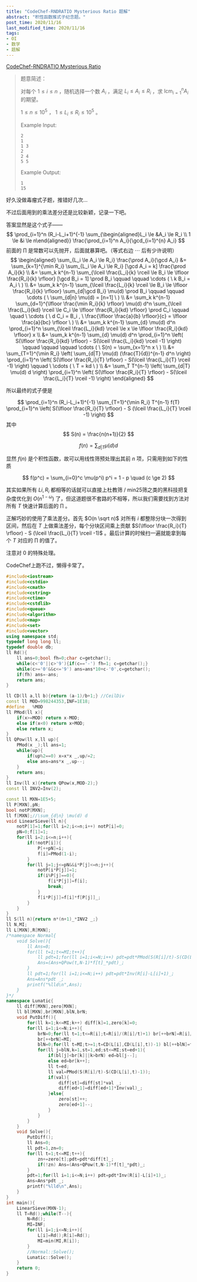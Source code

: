 ```yaml
---
title: "CodeChef-RNDRATIO Mysterious Ratio 题解"
abstract: "积性函数推式子纪念题。"
post_time: 2020/11/16
last_modified_time: 2020/11/16
tags:
- OI
- 数学
- 题解
---
```


[CodeChef-RNDRATIO Mysterious Ratio](https://www.codechef.com/problems/RNDRATIO)

>题意简述：
>
>对每个 $1 \le i \le n$ ，随机选择一个数 $A_i$ ，满足 $L_i \le A_i \le R_i$ ，求 $\mathrm{lcm}_{i=1}^n A_i$ 的期望。
>
>$1 \le n \le 10^5$ ， $1 \le L_i \le R_i \le 10^5$ 。
>
>Example Input:
>
>```
>2
>1
>1 3
>2
>2 4
>5 5
>```
>
>Example Output:
>
>```
>1
>15
>```

好久没做毒瘤式子题，推错好几次...

不过后面用到的乘法差分还是比较新颖，记录一下吧。

答案显然是这个式子——
$$
\prod_{i=1}^n (R_i-L_i+1)^{-1} \sum_{\begin{aligned}L_i \le &A_i \le R_i \\ 1 \le &i \le n\end{aligned}} \frac{\prod_{i=1}^n A_i}{\gcd_{i=1}^{n} A_i}
$$
前面的 $\prod$ 是常数可以先抛开，后面就暴算吧。（等式右边 $\cdots$ 后有少许说明）
$$
\begin{aligned}
\sum_{L_i \le A_i \le R_i} \frac{\prod A_i}{\gcd A_i}
&= \sum_{k=1}^{\min R_i} \sum_{L_i \le A_i \le R_i} [\gcd A_i = k] \frac{\prod A_i}{k} \\
&= \sum_k k^{n-1} \sum_{\lceil \frac{L_i}{k} \rceil \le B_i \le \lfloor \frac{R_i}{k} \rfloor} [\gcd B_i = 1] \prod B_i \qquad \qquad \cdots ( \ k B_i = A_i \ ) \\
&= \sum_k k^{n-1} \sum_{\lceil \frac{L_i}{k} \rceil \le B_i \le \lfloor \frac{R_i}{k} \rfloor} \sum_{d|\gcd B_i} \mu(d) \prod B_i \qquad \qquad \cdots ( \ \sum_{d|n} \mu(d) = [n=1] \ ) \\
&= \sum_k k^{n-1} \sum_{d=1}^{\lfloor \frac{\min R_i}{k} \rfloor} \mu(d) d^n \sum_{\lceil \frac{L_i}{kd} \rceil \le C_i \le \lfloor \frac{R_i}{kd} \rfloor} \prod C_i \qquad \quad \ \cdots ( \ d C_i = B_i , \ \frac{\lfloor \frac{a}{b} \rfloor}{c} = \lfloor \frac{a}{bc} \rfloor \ ) \\
&= \sum_k k^{n-1} \sum_{d} \mu(d) d^n \prod_{i=1}^n \sum_{\lceil \frac{L_i}{kd} \rceil \le x \le \lfloor \frac{R_i}{kd} \rfloor} x \\
&= \sum_k k^{n-1} \sum_{d} \mu(d) d^n \prod_{i=1}^n \left( S(\lfloor \frac{R_i}{kd} \rfloor) - S(\lceil \frac{L_i}{kd} \rceil -1) \right) \qquad \qquad \qquad \cdots ( \ S(n) = \sum_{x=1}^n x \ ) \\
&= \sum_{T=1}^{\min R_i} \left( \sum_{d|T} \mu(d) (\frac{T}{d})^{n-1} d^n \right) \prod_{i=1}^n \left( S(\lfloor \frac{R_i}{T} \rfloor) - S(\lceil \frac{L_i}{T} \rceil -1) \right) \qquad \ \cdots ( \ T = kd \ ) \\
&= \sum_T T^{n-1} \left( \sum_{d|T} \mu(d) d \right) \prod_{i=1}^n \left( S(\lfloor \frac{R_i}{T} \rfloor) - S(\lceil \frac{L_i}{T} \rceil -1) \right)
 \end{aligned}
$$

所以最终的式子便是

$$
\prod_{i=1}^n (R_i-L_i+1)^{-1} \sum_{T=1}^{\min R_i} T^{n-1} f(T) \prod_{i=1}^n \left( S(\lfloor \frac{R_i}{T} \rfloor) - S (\lceil \frac{L_i}{T} \rceil -1) \right)
$$
 其中
$$
S(n) = \frac{n(n+1)}{2}
$$

$$
f(n) = \sum_{d|T} \mu(d) d
$$

显然 $f(n)$ 是个积性函数，故可以用线性筛预处理出其前 $n$ 项，只需用到如下的性质

$$
f(p^c) = \sum_{i=0}^c \mu(p^i) p^i = 1 - p \quad (c \ge 2)
$$

其实如果所有 $Li,R_i$ 都相等的话就可以直接上杜教筛 / min25筛之类的黑科技把复杂度优化到 $O(n^{1-\omega})$ 了，但这道题很不套路的不相等，所以我们需要找到方法对所有 $T$ 快速计算后面的 $\prod$ 。

正解巧妙的使用了乘法差分。首先 $O(n \sqrt n)$ 对所有 $i$ 都整除分块一次得到区间，然后在 $T$ 上做乘法差分，每个分块区间乘上贡献 $S(\lfloor \frac{R_i}{T} \rfloor) - S (\lceil \frac{L_i}{T} \rceil -1)$ 。最后计算的时候扫一遍就能拿到每个 $T$ 对应的 $\prod$ 的值了。

注意对 $0$ 的特殊处理。

CodeChef上跑不过，懒得卡常了。

```c++
#include<iostream>
#include<cstdio>
#include<cmath>
#include<cstring>
#include<ctime>
#include<cstdlib>
#include<queue>
#include<algorithm>
#include<map>
#include<set>
#include<vector>
using namespace std;
typedef long long ll;
typedef double db;
ll Rd(){
	ll ans=0;bool fh=0;char c=getchar();
	while(c<'0'||c>'9'){if(c=='-') fh=1; c=getchar();}
	while(c>='0'&&c<='9') ans=ans*10+c-'0',c=getchar();
	if(fh) ans=-ans;
	return ans;
}

ll CD(ll a,ll b){return (a-1)/b+1;} //CeilDiv
const ll MOD=998244353,INF=1E18;
#define _ %MOD
ll PMod(ll x){
	if(x>=MOD) return x-MOD;
	else if(x<0) return x+MOD;
	else return x;
}
ll QPow(ll x,ll up){
	PMod(x _);ll ans=1;
	while(up){
		if(up%2==0) x=x*x _,up/=2;
		else ans=ans*x _,up--;
	}
	return ans;
}
ll Inv(ll x){return QPow(x,MOD-2);}
const ll INV2=Inv(2);

const ll MXN=1E5+5;
ll P[MXN],pN;
bool notP[MXN];
ll f[MXN];//\sum_{d|n} \mu(d) d
void LinearSieve(ll n){
	notP[1]=1;for(ll i=2;i<=n;i++) notP[i]=0;
	pN=0;f[1]=1;
	for(ll i=2;i<=n;i++){
		if(!notP[i]){
			P[++pN]=i;
			f[i]=PMod(1-i);
		}
		for(ll j=1;j<=pN&&i*P[j]<=n;j++){
			notP[i*P[j]]=1;
			if(i%P[j]==0){
				f[i*P[j]]=f[i];
				break;
			}
			f[i*P[j]]=f[i]*f[P[j]]_;
		}
	}
}
ll S(ll n){return n*(n+1)_*INV2 _;}
ll N,MI;
ll L[MXN],R[MXN];
/*namespace Normal{
	void Solve(){
		ll Ans=0;
		for(ll t=1;t<=MI;t++){
			ll pdt=1;for(ll i=1;i<=N;i++) pdt=pdt*PMod(S(R[i]/t)-S(CD(L[i],t)-1))_;
			Ans=(Ans+QPow(t,N-1)*f[t]_*pdt)_;
		}
		ll pdt=1;for(ll i=1;i<=N;i++) pdt=pdt*Inv(R[i]-L[i]+1)_;
		Ans=Ans*pdt _;
		printf("%lld\n",Ans);
	}
}*/
namespace Lunatic{
	ll diff[MXN],zero[MXN];
	ll bl[MXN],br[MXN],blN,brN;
	void PutDiff(){
		for(ll k=1;k<=MI;k++) diff[k]=1,zero[k]=0;
		for(ll i=1;i<=N;i++){
			brN=0;for(ll t=1;t<=R[i];t=R[i]/(R[i]/t)+1) br[++brN]=R[i]/(R[i]/t);
			br[++brN]=MI;
			blN=0;for(ll t=MI;t>=1;t=CD(L[i],CD(L[i],t))-1) bl[++blN]=t;
			for(ll j=blN,k=1,st=1,ed;st<=MI;st=ed+1){
				if(bl[j]<br[k]||k>brN) ed=bl[j--];
				else ed=br[k++];
				ll t=ed;
				ll val=PMod(S(R[i]/t)-S(CD(L[i],t)-1));
				if(val){
					diff[st]=diff[st]*val _;
					diff[ed+1]=diff[ed+1]*Inv(val)_;
				}else{
					zero[st]++;
					zero[ed+1]--;
				}
			}
		}
	}
	void Solve(){
		PutDiff();
		ll Ans=0;
		ll pdt=1,zn=0;
		for(ll t=1;t<=MI;t++){
			zn+=zero[t];pdt=pdt*diff[t]_;
			if(!zn) Ans=(Ans+QPow(t,N-1)*f[t]_*pdt)_;
		}
		pdt=1;for(ll i=1;i<=N;i++) pdt=pdt*Inv(R[i]-L[i]+1)_;
		Ans=Ans*pdt _;
		printf("%lld\n",Ans);
	}
}
int main(){
	LinearSieve(MXN-1);
	ll T=Rd();while(T--){
		N=Rd();
		MI=INF;
		for(ll i=1;i<=N;i++){
			L[i]=Rd();R[i]=Rd();
			MI=min(MI,R[i]);
		}
		//Normal::Solve();
		Lunatic::Solve();
	}
	return 0;
}
```
